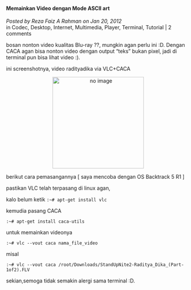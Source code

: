 #### Memainkan Video dengan Mode ASCII art
_Posted by Reza Faiz A Rahman on Jan 20, 2012_
<br>
in Codec, Desktop, Internet, Multimedia, Player, Terminal, Tutorial | 2 comments	

bosan nonton video kualitas Blu-ray ??, mungkin agan perlu ini :D. Dengan CACA agan bisa nonton video dengan output “teks” bukan pixel, jadi di terminal pun bisa lihat video :).

ini screenshotnya, video radityadika via VLC+CACA
<p align="center">
	<img src="./assets/noimg2.png" height="250px" alt="no image">
</p> 

berikut cara pemasangannya [ saya mencoba dengan OS Backtrack 5 R1 ]

pastikan VLC telah terpasang di linux agan,

kalo belum ketik `:~# apt-get install vlc`

kemudia pasang CACA
```
:~# apt-get install caca-utils

```

untuk memainkan videonya
```
:~# vlc --vout caca nama_file_video

```

misal
```
:~# vlc --vout caca /root/Downloads/StandUpNite2-Raditya_Dika_(Part-1of2).FLV

```

sekian,semoga tidak semakin alergi sama terminal :D.

